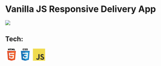 # Vanilla JS Responsive Delivery App

<img src='./static/images/readme.png'>

## Tech:
<img src="https://raw.githubusercontent.com/devicons/devicon/master/icons/html5/html5-original-wordmark.svg" alt='html icon' width = "40" height = "40">
<img src='https://raw.githubusercontent.com/devicons/devicon/master/icons/css3/css3-original-wordmark.svg' alt='css icon' width = "40" height = "40">
<img src="https://raw.githubusercontent.com/devicons/devicon/master/icons/javascript/javascript-original.svg" alt='js icon' width = "40" height = "40">
